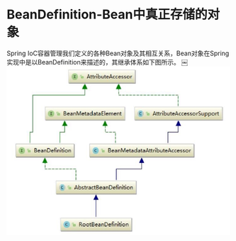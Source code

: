 # BeanDefinition-Bean中真正存储的对象

Spring IoC容器管理我们定义的各种Bean对象及其相互关系，Bean对象在Spring实现中是以BeanDefinition来描述的，其继承体系如下图所示。
￼
![image-20200917213802012](../../assets/image-20200917213802012.png)



